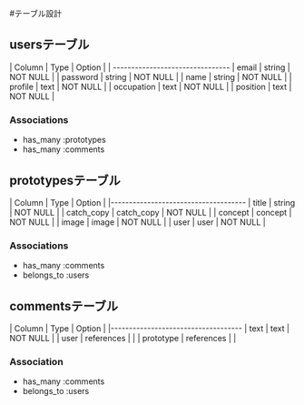 #テーブル設計

## usersテーブル

| Column     | Type   | Option   |
| --------------------------------
| email      | string | NOT NULL |
| password   | string | NOT NULL |
| name       | string | NOT NULL |
| profile    | text   | NOT NULL |
| occupation | text   | NOT NULL |
| position   | text   | NOT NULL |

### Associations
- has_many :prototypes
- has_many :comments


## prototypesテーブル

| Column     | Type       | Option   |
|-------------------------------------
| title      | string     | NOT NULL |
| catch_copy | catch_copy | NOT NULL |
| concept    | concept    | NOT NULL |
| image      | image      | NOT NULL |
| user       | user       | NOT NULL |

### Associations
- has_many :comments
- belongs_to :users


## commentsテーブル

| Column    | Type       | Option   |
|------------------------------------
| text      | text       | NOT NULL |
| user      | references |          |
| prototype | references |          |

### Association
- has_many :comments
- belongs_to :users


